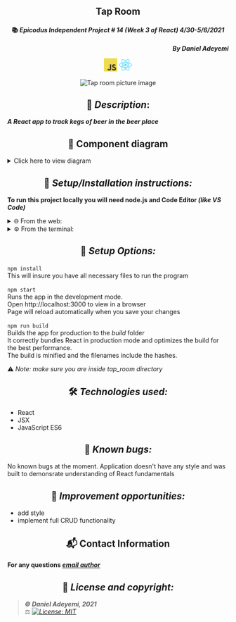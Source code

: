 ## <div align="center">Tap Room </div>
#### <div align="center">📚 *Epicodus Independent Project # 14  (Week 3 of React)  4/30-5/6/2021* </div> 

***<p align="right">By Daniel Adeyemi***</p>   
<p align="center"> 

<img alt="JavaScript" width="30px" src="https://raw.githubusercontent.com/github/explore/80688e429a7d4ef2fca1e82350fe8e3517d3494d/topics/javascript/javascript.png" />
<img alt="React" width="30px" src="https://raw.githubusercontent.com/devicons/devicon/master/icons/react/react-original.svg" />


<div style="text-align:center"><img src="https://chilledmagazine.com/wp-content/uploads/2019/10/Taproom-No-307.jpg" alt="Tap room picture image" width="350px"/></div>

## <div align="center"> 🚩 *Description*:</div>    

***A React app to track kegs of beer in the beer place***

## <div align="center"> 📝 Component diagram</div>
<details>
<summary>Click here to view diagram</summary>
<img src="src/img/TapRoom.png" alt="Component diagram" width="auto">
</details>

## <div align="center"> 🔧 *Setup/Installation instructions:*
**To run this project locally you will need node.js and Code Editor *(like VS Code)***
<details>
<summary> 🌐 From the web:</summary>

* Go to my GitHub repository, using following [URL](https://github.com/DanielAdeyemi/tap_room.git).
* At the top of the repository, click <img src="https://i.imgur.com/Ej9Dphm.png" alt="Code Button" height="20" align="center" /> then select "Download ZIP".

<img src="https://i.imgur.com/tZKvGne.gif" alt="download zip gif" height="200"/>

* Unzip the file, navigate to the `src` directory to check code
</details>
<details>
<summary> ⚙️ From the terminal:</summary> 

* Clone my repository from GitHub using `git clone https://github.com/DanielAdeyemi/tap_room.git` in your terminal or GitBash
* Navigate to the downloaded folder using ***cd*** command
* Execute **code .** command in your terminal and it will open all source code in your code editor.  
</details>

## <div align="center"> 🧰 *Setup Options:*   

`npm install`   
This will insure you have all necessary files to run the program   

`npm start`   
Runs the app in the development mode.    
Open http://localhost:3000 to view in a browser   
Page will reload automatically when you save your changes   

`npm run build`   
Builds the app for production to the *build* folder   
It correctly bundles React in production mode and optimizes the build for the best performance.   
The build is minified and the filenames include the hashes.

⚠️ *Note: make sure you are inside tap_room directory*

## <div align="center"> 🛠️ *Technologies used:*
* React
* JSX
* JavaScript ES6

## <div align="center"> 🐛 *Known bugs:*
No known bugs at the moment. Application doesn't have any style and was built to demonsrate understanding of React fundamentals
## <div align="center"> 🌟 *Improvement opportunities:*
* add style
* implement full CRUD functionality

##  <div align="center"> 📬 Contact Information
#### For any questions *[email author](mailto:adeyemidany+github@gmail.com?subject=[GitHub])*

## <div align="center"> 📘 *License and copyright:*

> ***© Daniel Adeyemi, 2021***  
> ⚖️ *[![License: MIT](https://img.shields.io/badge/License-MIT-yellow.svg)](https://opensource.org/licenses/MIT)*